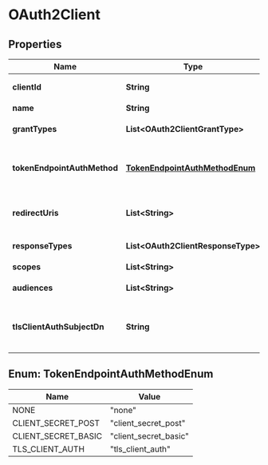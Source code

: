 

# OAuth2Client


## Properties

| Name | Type | Description | Notes |
|------------ | ------------- | ------------- | -------------|
|**clientId** | **String** | OAuth2クライアントID |  |
|**name** | **String** | 名前 |  |
|**grantTypes** | **List&lt;OAuth2ClientGrantType&gt;** | グラントタイプ |  |
|**tokenEndpointAuthMethod** | [**TokenEndpointAuthMethodEnum**](#TokenEndpointAuthMethodEnum) | トークンエンドポイントの認証方式 |  |
|**redirectUris** | **List&lt;String&gt;** | 認可後のリダイレクト先URI |  |
|**responseTypes** | **List&lt;OAuth2ClientResponseType&gt;** | レスポンスタイプ |  |
|**scopes** | **List&lt;String&gt;** | スコープ |  |
|**audiences** | **List&lt;String&gt;** | オーディエンス |  |
|**tlsClientAuthSubjectDn** | **String** | TLSクライアント認証のサブジェクトDN |  |



## Enum: TokenEndpointAuthMethodEnum

| Name | Value |
|---- | -----|
| NONE | &quot;none&quot; |
| CLIENT_SECRET_POST | &quot;client_secret_post&quot; |
| CLIENT_SECRET_BASIC | &quot;client_secret_basic&quot; |
| TLS_CLIENT_AUTH | &quot;tls_client_auth&quot; |



